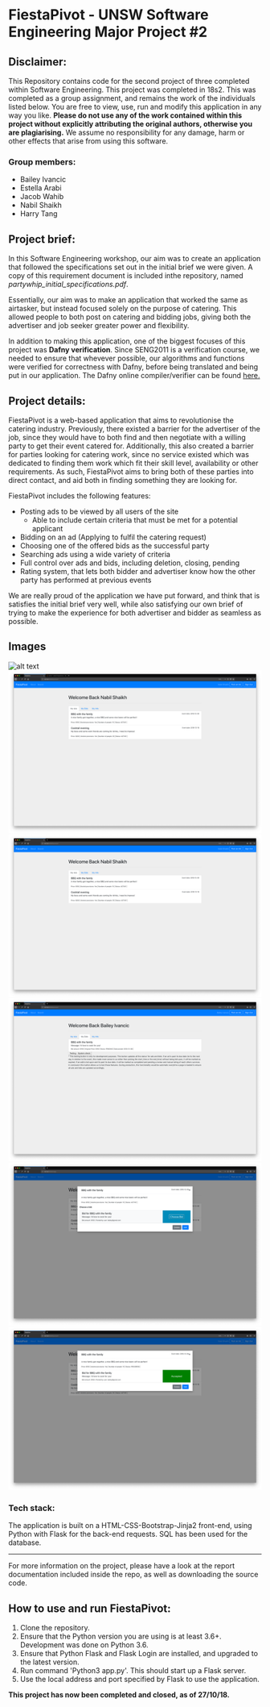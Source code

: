 # FiestaPivot - UNSW Software Engineering Major Project #2

## Disclaimer: 
This Repository contains code for the second project of three completed within Software Engineering. This project was completed in 18s2. This was completed as a group assignment, and remains the work of the individuals listed below. You are free to view, use, run and modify this application in any way you like. **Please do not use any of the work contained within this project without explicitly attributing the original authors, otherwise you are plagiarising.** We assume no responsibility for any damage, harm or other effects that arise from using this software.

### Group members:
- Bailey Ivancic
- Estella Arabi
- Jacob Wahib
- Nabil Shaikh
- Harry Tang

## Project brief:
In this Software Engineering workshop, our aim was to create an application that followed the specifications set out in the initial brief we were given. A copy of this requirement document is included inthe repository, named *partywhip_initial_specifications.pdf*.

Essentially, our aim was to make an application that worked the same as airtasker, but instead focused solely on the purpose of catering. This allowed people to both post on catering and bidding jobs, giving both the advertiser and job seeker greater power and flexibility.

In addition to making this application, one of the biggest focuses of this project was **Dafny verification**. Since SENG2011 is a verification course, we needed to ensure that whevever possible, our algorithms and functions were verified for correctness with Dafny, before being translated and being put in our application. The Dafny online compiler/verifier can be found [here.](https://rise4fun.com/dafny)

## Project details:
FiestaPivot is a web-based application that aims to revolutionise the catering industry. Previously, there existed a barrier for the advertiser of the job, since they would have to both find and then negotiate with a willing party to get their event catered for. Additionally, this also created a barrier for parties looking for catering work, since no service existed which was dedicated to finding them work which fit their skill level, availability or other requirements. As such, FiestaPivot aims to bring both of these parties into direct contact, and aid both in finding something they are looking for.

FiestaPivot includes the following features:
- Posting ads to be viewed by all users of the site
  - Able to include certain criteria that must be met for a potential applicant
- Bidding on an ad (Applying to fulfil the catering request)
- Choosing one of the offered bids as the successful party
- Searching ads using a wide variety of criteria
- Full control over ads and bids, including deletion, closing, pending
- Rating system, that lets both bidder and advertiser know how the other party has performed at previous events


We are really proud of the application we have put forward, and think that is satisfies the initial brief very well, while also satisfying our own brief of trying to make the experience for both advertiser and bidder as seamless as possible.

## Images
![alt text](readmeImages/image1.png)
![alt text](readmeImages/image2.png)
![alt text](readmeImages/image3.png)
![alt text](readmeImages/image4.png)
![alt text](readmeImages/image5.png)
![alt text](readmeImages/image6.png)


### Tech stack:
The application is built on a HTML-CSS-Bootstrap-Jinja2 front-end, using Python with Flask for the back-end requests. SQL has been used for the database.

---

For more information on the project, please have a look at the report documentation included inside the repo, as well as downloading the source code.


## How to use and run FiestaPivot:
1. Clone the repository.
2. Ensure that the Python version you are using is at least 3.6+. Development was done on Python 3.6.
3. Ensure that Python Flask and Flask Login are installed, and upgraded to the latest version.
4. Run command 'Python3 app.py'. This should start up a Flask server.
5. Use the local address and port specified by Flask to use the application.

**This project has now been completed and closed, as of 27/10/18.**
